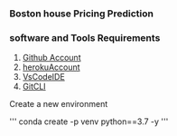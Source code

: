 ### Boston house Pricing Prediction

### software and Tools Requirements

1. [Github Account](https://github.com)
2. [herokuAccount](https;//heroku.com)
3. [VsCodeIDE](https://code.visualstudio.com/)
4. [GitCLI](https://git-scm.com/book/en/v2/Getting-started-The-Command-line)

Create a new environment

'''
conda create -p venv python==3.7 -y
'''
